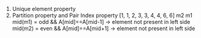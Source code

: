 1. Unique element property
2. Partition property and Pair Index property
[1, 1, 2, 3, 3, 4, 4, 6, 6]
m2 m1
mid(m1) = odd && A[mid]==A[mid-1] -> element not present in left side
mid(m2) = even && A[mid]==A[mid+1] -> element not present in left side